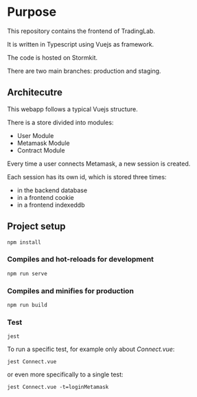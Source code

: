 # Purpose
This repository contains the frontend of TradingLab.

It is written in Typescript using Vuejs as framework.

The code is hosted on Stormkit.

There are two main branches: production and staging.

## Architecutre

This webapp follows a typical Vuejs structure.

There is a store divided into modules:
- User Module
- Metamask Module
- Contract Module

Every time a user connects Metamask, a new session is created. 

Each session has its own id, which is stored three times:
- in the backend database
- in a frontend cookie
- in a frontend indexeddb

## Project setup
```
npm install
```

### Compiles and hot-reloads for development
```
npm run serve
```
### Compiles and minifies for production
```
npm run build
```

### Test
```
jest
```

To run a specific test, for example only about *Connect.vue*:
```
jest Connect.vue
``` 

or even more specifically to a single test:
```
jest Connect.vue -t=loginMetamask
``` 

